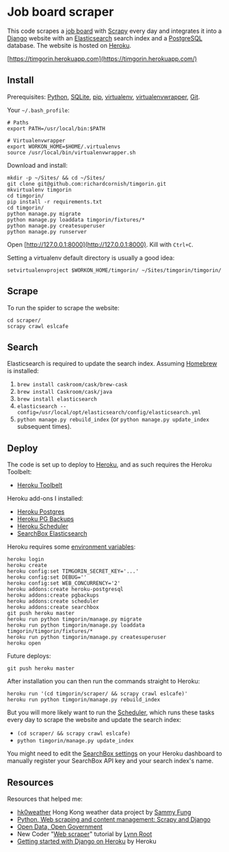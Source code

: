 # Job board scraper

This code scrapes a [job board](http://www.eslcafe.com/jobs/korea/) with [Scrapy](http://scrapy.org/) every day and integrates it into a [Django](https://www.djangoproject.com/) website with an [Elasticsearch](http://www.elasticsearch.org/) search index and a [PostgreSQL](http://www.postgresql.org/) database. The website is hosted on [Heroku](https://www.heroku.com/).

[https://timgorin.herokuapp.com](https://timgorin.herokuapp.com/)

## Install

Prerequisites: [Python](https://www.python.org/), [SQLite](https://www.sqlite.org/), [pip](https://pip.pypa.io/), [virtualenv](https://virtualenv.readthedocs.org/), [virtualenvwrapper](https://virtualenvwrapper.readthedocs.org/), [Git](http://git-scm.com/).

Your `~/.bash_profile`:

```
# Paths
export PATH=/usr/local/bin:$PATH

# Virtualenvwrapper
export WORKON_HOME=$HOME/.virtualenvs
source /usr/local/bin/virtualenvwrapper.sh
```

Download and install:

```
mkdir -p ~/Sites/ && cd ~/Sites/
git clone git@github.com:richardcornish/timgorin.git
mkvirtualenv timgorin
cd timgorin/
pip install -r requirements.txt
cd timgorin/
python manage.py migrate
python manage.py loaddata timgorin/fixtures/*
python manage.py createsuperuser
python manage.py runserver
```

Open [http://127.0.0.1:8000](http://127.0.0.1:8000). Kill with `Ctrl+C`.

Setting a virtualenv default directory is usually a good idea:

```
setvirtualenvproject $WORKON_HOME/timgorin/ ~/Sites/timgorin/timgorin/
```

## Scrape

To run the spider to scrape the website:

```
cd scraper/
scrapy crawl eslcafe
```

## Search

Elasticsearch is required to update the search index. Assuming [Homebrew](http://brew.sh/) is installed:

1. `brew install caskroom/cask/brew-cask`
2. `brew install Caskroom/cask/java`
3. `brew install elasticsearch`
4. `elasticsearch --config=/usr/local/opt/elasticsearch/config/elasticsearch.yml`
5. `python manage.py rebuild_index` (or `python manage.py update_index` subsequent times).

## Deploy

The code is set up to deploy to [Heroku](https://www.heroku.com/), and as such requires the Heroku Toolbelt:

- [Heroku Toolbelt](https://toolbelt.heroku.com/)

Heroku add-ons I installed:

- [Heroku Postgres](https://addons.heroku.com/heroku-postgresql)
- [Heroku PG Backups](https://addons.heroku.com/pgbackups)
- [Heroku Scheduler](https://addons.heroku.com/scheduler)
- [SearchBox Elasticsearch](https://addons.heroku.com/searchbox)

Heroku requires some [environment variables](https://devcenter.heroku.com/articles/config-vars):

```
heroku login
heroku create
heroku config:set TIMGORIN_SECRET_KEY='...'
heroku config:set DEBUG=''
heroku config:set WEB_CONCURRENCY='2'
heroku addons:create heroku-postgresql
heroku addons:create pgbackups
heroku addons:create scheduler
heroku addons:create searchbox
git push heroku master
heroku run python timgorin/manage.py migrate
heroku run python timgorin/manage.py loaddata timgorin/timgorin/fixtures/*
heroku run python timgorin/manage.py createsuperuser
heroku open
```

Future deploys:

```
git push heroku master
```

After installation you can then run the commands straight to Heroku:

```
heroku run '(cd timgorin/scraper/ && scrapy crawl eslcafe)'
heroku run python timgorin/manage.py rebuild_index
```

But you will more likely want to run the [Scheduler](https://scheduler.heroku.com/dashboard), which runs these tasks every day to scrape the website and update the search index:

- `(cd scraper/ && scrapy crawl eslcafe)`
- `python timgorin/manage.py update_index`

You might need to edit the [SearchBox settings](https://dashboard.searchly.com/6886/indices) on your Heroku dashboard to manually register your SearchBox API key and your search index's name.

## Resources

Resources that helped me:

- [hk0weather](https://github.com/sammyfung/hk0weather) Hong Kong weather data project by [Sammy Fung](http://sammy.hk/)
- [Python, Web scraping and content management: Scrapy and Django](http://www.slideshare.net/sammyfung/python-web-scraping-and-content-management-scrapy-and-django)
- [Open Data, Open Government](http://www.slideshare.net/sammyfung/hk0weather-barcamp)
- New Coder "[Web scraper](http://newcoder.io/scrape/)" tutorial by [Lynn Root](http://www.roguelynn.com/)
- [Getting started with Django on Heroku](https://devcenter.heroku.com/articles/getting-started-with-django) by Heroku
